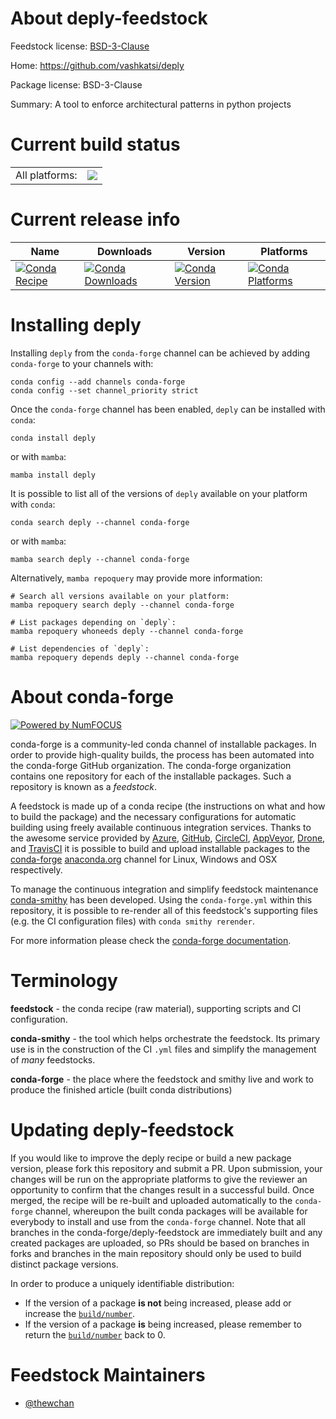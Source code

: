About deply-feedstock
=====================

Feedstock license: [BSD-3-Clause](https://github.com/conda-forge/deply-feedstock/blob/main/LICENSE.txt)

Home: https://github.com/vashkatsi/deply

Package license: BSD-3-Clause

Summary: A tool to enforce architectural patterns in python projects

Current build status
====================


<table><tr><td>All platforms:</td>
    <td>
      <a href="https://dev.azure.com/conda-forge/feedstock-builds/_build/latest?definitionId=24031&branchName=main">
        <img src="https://dev.azure.com/conda-forge/feedstock-builds/_apis/build/status/deply-feedstock?branchName=main">
      </a>
    </td>
  </tr>
</table>

Current release info
====================

| Name | Downloads | Version | Platforms |
| --- | --- | --- | --- |
| [![Conda Recipe](https://img.shields.io/badge/recipe-deply-green.svg)](https://anaconda.org/conda-forge/deply) | [![Conda Downloads](https://img.shields.io/conda/dn/conda-forge/deply.svg)](https://anaconda.org/conda-forge/deply) | [![Conda Version](https://img.shields.io/conda/vn/conda-forge/deply.svg)](https://anaconda.org/conda-forge/deply) | [![Conda Platforms](https://img.shields.io/conda/pn/conda-forge/deply.svg)](https://anaconda.org/conda-forge/deply) |

Installing deply
================

Installing `deply` from the `conda-forge` channel can be achieved by adding `conda-forge` to your channels with:

```
conda config --add channels conda-forge
conda config --set channel_priority strict
```

Once the `conda-forge` channel has been enabled, `deply` can be installed with `conda`:

```
conda install deply
```

or with `mamba`:

```
mamba install deply
```

It is possible to list all of the versions of `deply` available on your platform with `conda`:

```
conda search deply --channel conda-forge
```

or with `mamba`:

```
mamba search deply --channel conda-forge
```

Alternatively, `mamba repoquery` may provide more information:

```
# Search all versions available on your platform:
mamba repoquery search deply --channel conda-forge

# List packages depending on `deply`:
mamba repoquery whoneeds deply --channel conda-forge

# List dependencies of `deply`:
mamba repoquery depends deply --channel conda-forge
```


About conda-forge
=================

[![Powered by
NumFOCUS](https://img.shields.io/badge/powered%20by-NumFOCUS-orange.svg?style=flat&colorA=E1523D&colorB=007D8A)](https://numfocus.org)

conda-forge is a community-led conda channel of installable packages.
In order to provide high-quality builds, the process has been automated into the
conda-forge GitHub organization. The conda-forge organization contains one repository
for each of the installable packages. Such a repository is known as a *feedstock*.

A feedstock is made up of a conda recipe (the instructions on what and how to build
the package) and the necessary configurations for automatic building using freely
available continuous integration services. Thanks to the awesome service provided by
[Azure](https://azure.microsoft.com/en-us/services/devops/), [GitHub](https://github.com/),
[CircleCI](https://circleci.com/), [AppVeyor](https://www.appveyor.com/),
[Drone](https://cloud.drone.io/welcome), and [TravisCI](https://travis-ci.com/)
it is possible to build and upload installable packages to the
[conda-forge](https://anaconda.org/conda-forge) [anaconda.org](https://anaconda.org/)
channel for Linux, Windows and OSX respectively.

To manage the continuous integration and simplify feedstock maintenance
[conda-smithy](https://github.com/conda-forge/conda-smithy) has been developed.
Using the ``conda-forge.yml`` within this repository, it is possible to re-render all of
this feedstock's supporting files (e.g. the CI configuration files) with ``conda smithy rerender``.

For more information please check the [conda-forge documentation](https://conda-forge.org/docs/).

Terminology
===========

**feedstock** - the conda recipe (raw material), supporting scripts and CI configuration.

**conda-smithy** - the tool which helps orchestrate the feedstock.
                   Its primary use is in the construction of the CI ``.yml`` files
                   and simplify the management of *many* feedstocks.

**conda-forge** - the place where the feedstock and smithy live and work to
                  produce the finished article (built conda distributions)


Updating deply-feedstock
========================

If you would like to improve the deply recipe or build a new
package version, please fork this repository and submit a PR. Upon submission,
your changes will be run on the appropriate platforms to give the reviewer an
opportunity to confirm that the changes result in a successful build. Once
merged, the recipe will be re-built and uploaded automatically to the
`conda-forge` channel, whereupon the built conda packages will be available for
everybody to install and use from the `conda-forge` channel.
Note that all branches in the conda-forge/deply-feedstock are
immediately built and any created packages are uploaded, so PRs should be based
on branches in forks and branches in the main repository should only be used to
build distinct package versions.

In order to produce a uniquely identifiable distribution:
 * If the version of a package **is not** being increased, please add or increase
   the [``build/number``](https://docs.conda.io/projects/conda-build/en/latest/resources/define-metadata.html#build-number-and-string).
 * If the version of a package **is** being increased, please remember to return
   the [``build/number``](https://docs.conda.io/projects/conda-build/en/latest/resources/define-metadata.html#build-number-and-string)
   back to 0.

Feedstock Maintainers
=====================

* [@thewchan](https://github.com/thewchan/)


